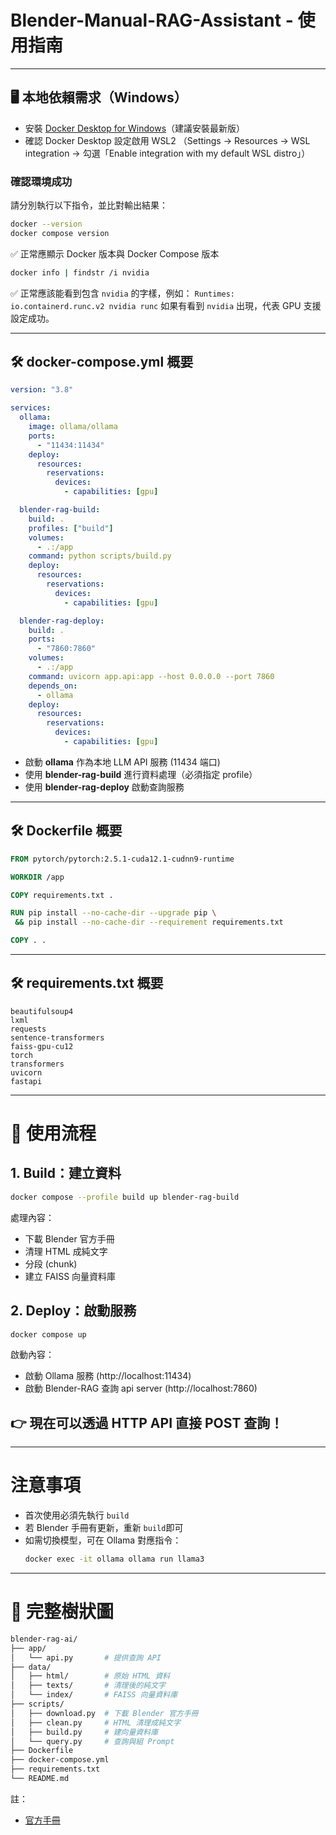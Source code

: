# Blender-Manual-RAG-Assistant - 使用指南

---

## 🖥️ 本地依賴需求（Windows）

- 安裝 [Docker Desktop for Windows](https://www.docker.com/products/docker-desktop/)（建議安裝最新版）
- 確認 Docker Desktop 設定啟用 WSL2
（Settings → Resources → WSL integration → 勾選「Enable integration with my default WSL distro」）

### 確認環境成功

請分別執行以下指令，並比對輸出結果：

```bash
docker --version
docker compose version
```
✅ 正常應顯示 Docker 版本與 Docker Compose 版本

```bash
docker info | findstr /i nvidia
```
✅ 正常應該能看到包含 `nvidia` 的字樣，例如：
`Runtimes: io.containerd.runc.v2 nvidia runc`
如果有看到 `nvidia` 出現，代表 GPU 支援設定成功。

---

## 🛠️ docker-compose.yml 概要

```yaml
version: "3.8"

services:
  ollama:
    image: ollama/ollama
    ports:
      - "11434:11434"
    deploy:
      resources:
        reservations:
          devices:
            - capabilities: [gpu]

  blender-rag-build:
    build: .
    profiles: ["build"]
    volumes:
      - .:/app
    command: python scripts/build.py
    deploy:
      resources:
        reservations:
          devices:
            - capabilities: [gpu]

  blender-rag-deploy:
    build: .
    ports:
      - "7860:7860"
    volumes:
      - .:/app
    command: uvicorn app.api:app --host 0.0.0.0 --port 7860
    depends_on:
      - ollama
    deploy:
      resources:
        reservations:
          devices:
            - capabilities: [gpu]
```

- 啟動 **ollama** 作為本地 LLM API 服務 (11434 端口)
- 使用 **blender-rag-build** 進行資料處理（必須指定 profile）
- 使用 **blender-rag-deploy** 啟動查詢服務

---

## 🛠️ Dockerfile 概要

```Dockerfile
FROM pytorch/pytorch:2.5.1-cuda12.1-cudnn9-runtime

WORKDIR /app

COPY requirements.txt .

RUN pip install --no-cache-dir --upgrade pip \
 && pip install --no-cache-dir --requirement requirements.txt

COPY . .
```

---

## 🛠️ requirements.txt 概要

```text
beautifulsoup4
lxml
requests
sentence-transformers
faiss-gpu-cu12
torch
transformers
uvicorn
fastapi
```

---

# 🚀 使用流程

## 1. Build：建立資料

```bash
docker compose --profile build up blender-rag-build
```

處理內容：
- 下載 Blender 官方手冊
- 清理 HTML 成純文字
- 分段 (chunk)
- 建立 FAISS 向量資料庫

## 2. Deploy：啟動服務

```bash
docker compose up
```

啟動內容：
- 啟動 Ollama 服務 (http://localhost:11434)
- 啟動 Blender-RAG 查詢 api server (http://localhost:7860)

## 👉 現在可以透過 HTTP API 直接 POST 查詢！

---

# 注意事項

- 首次使用必須先執行 `build`
- 若 Blender 手冊有更新，重新 `build`即可
- 如需切換模型，可在 Ollama 對應指令：
  ```bash
  docker exec -it ollama ollama run llama3
  ```

---

# 💼 完整樹狀圖

```bash
blender-rag-ai/
├── app/
│   └── api.py       # 提供查詢 API
├── data/
│   ├── html/        # 原始 HTML 資料
│   ├── texts/       # 清理後的純文字
│   └── index/       # FAISS 向量資料庫
├── scripts/
│   ├── download.py  # 下載 Blender 官方手冊
│   ├── clean.py     # HTML 清理成純文字
│   ├── build.py     # 建向量資料庫
│   └── query.py     # 查詢與組 Prompt
├── Dockerfile
├── docker-compose.yml
├── requirements.txt
└── README.md
```

註：
- [官方手冊](https://docs.blender.org/manual/en/latest/blender_manual_html.zip)
